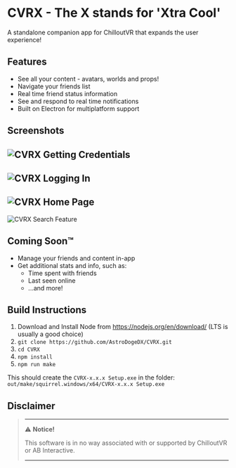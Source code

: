 # CVRX - The X stands for 'Xtra Cool'
A standalone companion app for ChilloutVR that expands the user experience!

## Features
* See all your content - avatars, worlds and props!
* Navigate your friends list
* Real time friend status information
* See and respond to real time notifications
* Built on Electron for multiplatform support

## Screenshots
![CVRX Getting Credentials](https://i.imgur.com/tSnPiKH.gif)
---
![CVRX Logging In](https://i.imgur.com/iVYEbWF.gif)
---
![CVRX Home Page](https://i.imgur.com/1Wba6S3.png)
---
![CVRX Search Feature](https://i.imgur.com/KHOeXuf.gif)

## Coming Soon™
* Manage your friends and content in-app
* Get additional stats and info, such as:
  * Time spent with friends
  * Last seen online
  * ...and more!

## Build Instructions
1. Download and Install Node from https://nodejs.org/en/download/ (LTS is usually a good choice)
2. `git clone https://github.com/AstroDogeDX/CVRX.git`
3. `cd CVRX`
4. `npm install`
5. `npm run make`

This should create the `CVRX-x.x.x Setup.exe` in the folder: `out/make/squirrel.windows/x64/CVRX-x.x.x Setup.exe`

## Disclaimer
> ---
> ⚠️ **Notice!**  
>
> This software is in no way associated with or supported by ChilloutVR or AB Interactive.
>
> ---
